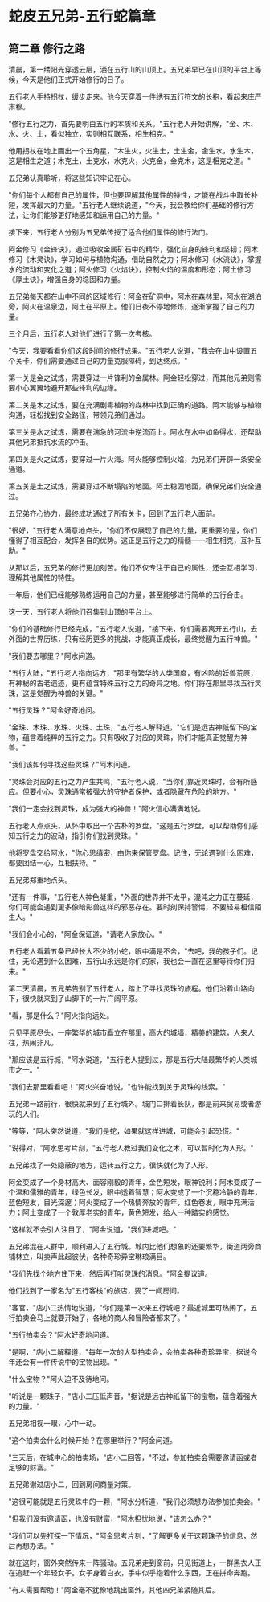 # 蛇皮五兄弟-五行蛇篇章

## 第二章 修行之路

清晨，第一缕阳光穿透云层，洒在五行山的山顶上。五兄弟早已在山顶的平台上等候，今天是他们正式开始修行的日子。

五行老人手持拐杖，缓步走来。他今天穿着一件绣有五行符文的长袍，看起来庄严肃穆。

"修行五行之力，首先要明白五行的本质和关系。"五行老人开始讲解，"金、木、水、火、土，看似独立，实则相互联系，相生相克。"

他用拐杖在地上画出一个五角星，"木生火，火生土，土生金，金生水，水生木，这是相生之道；木克土，土克水，水克火，火克金，金克木，这是相克之道。"

五兄弟认真聆听，将这些知识牢记在心。

"你们每个人都有自己的属性，但也要理解其他属性的特性，才能在战斗中取长补短，发挥最大的力量。"五行老人继续说道，"今天，我会教给你们基础的修行方法，让你们能够更好地感知和运用自己的力量。"

接下来，五行老人分别为五兄弟传授了适合他们属性的修行法门。

阿金修习《金锋诀》，通过吸收金属矿石中的精华，强化自身的锋利和坚韧；阿木修习《木灵诀》，学习如何与植物沟通，借助自然之力；阿水修习《水流诀》，掌握水的流动和变化之道；阿火修习《火焰诀》，控制火焰的温度和形态；阿土修习《厚土诀》，增强自身的稳固和力量。

五兄弟每天都在山中不同的区域修行：阿金在矿洞中，阿木在森林里，阿水在湖泊旁，阿火在温泉边，阿土在平原上。他们日夜不停地修炼，逐渐掌握了自己的力量。

三个月后，五行老人对他们进行了第一次考核。

"今天，我要看看你们这段时间的修行成果。"五行老人说道，"我会在山中设置五个关卡，你们需要通过自己的力量克服障碍，到达终点。"

第一关是金之试炼，需要穿过一片锋利的金属林。阿金轻松穿过，而其他兄弟则需要小心翼翼地避开那些锋利的边缘。

第二关是木之试炼，要在充满剧毒植物的森林中找到正确的道路。阿木能够与植物沟通，轻松找到安全路径，带领兄弟们通过。

第三关是水之试炼，需要在湍急的河流中逆流而上。阿水在水中如鱼得水，还帮助其他兄弟抵抗水流的冲击。

第四关是火之试炼，要穿过一片火海。阿火能够控制火焰，为兄弟们开辟一条安全通道。

第五关是土之试炼，需要穿过不断塌陷的地面。阿土稳固地面，确保兄弟们安全通过。

五兄弟齐心协力，最终成功通过了所有关卡，回到了五行老人面前。

"很好，"五行老人满意地点头，"你们不仅展现了自己的力量，更重要的是，你们懂得了相互配合，发挥各自的优势。这正是五行之力的精髓——相生相克，互补互助。"

从那以后，五兄弟的修行更加刻苦。他们不仅专注于自己的属性，还会互相学习，理解其他属性的特性。

一年后，他们已经能够熟练运用自己的力量，甚至能够进行简单的五行合击。

这一天，五行老人将他们召集到山顶的平台上。

"你们的基础修行已经完成，"五行老人说道，"接下来，你们需要离开五行山，去外面的世界历练，只有经历更多的挑战，才能真正成长，最终觉醒为五行神兽。"

"我们要去哪里？"阿水问道。

"五行大陆，"五行老人指向远方，"那里有繁华的人类国度，有凶险的妖兽荒原，有神秘的古老遗迹，更有蕴含特殊五行之力的奇异之地。你们将在那里寻找五行灵珠，这是觉醒为神兽的关键。"

"五行灵珠？"阿金好奇地问。

"金珠、木珠、水珠、火珠、土珠，"五行老人解释道，"它们是远古神祇留下的宝物，蕴含着纯粹的五行之力。只有吸收了对应的灵珠，你们才能真正觉醒为神兽。"

"我们该如何寻找这些灵珠？"阿木问道。

"灵珠会对应的五行之力产生共鸣，"五行老人说，"当你们靠近灵珠时，会有所感应。但要小心，灵珠通常被强大的守护者保护，或者隐藏在危险的地方。"

"我们一定会找到灵珠，成为强大的神兽！"阿火信心满满地说。

五行老人点点头，从怀中取出一个古朴的罗盘，"这是五行罗盘，可以帮助你们感知五行之力的波动，指引你们找到灵珠。"

他将罗盘交给阿水，"你心思缜密，由你来保管罗盘。记住，无论遇到什么困难，都要团结一心，互相扶持。"

五兄弟郑重地点头。

"还有一件事，"五行老人神色凝重，"外面的世界并不太平，混沌之力正在蔓延，你们可能会遇到更多像暗影兽这样的邪恶存在。要时刻保持警惕，不要轻易相信陌生人。"

"我们会小心的，"阿金保证道，"请老人家放心。"

五行老人看着五条已经长大不少的小蛇，眼中满是不舍，"去吧，我的孩子们。记住，无论遇到什么困难，五行山永远是你们的家，我也会一直在这里等待你们归来。"

第二天清晨，五兄弟告别了五行老人，踏上了寻找灵珠的旅程。他们沿着山路向下，很快就来到了山脚下的一片广阔平原。

"看，那是什么？"阿火指向远处。

只见平原尽头，一座繁华的城市矗立在那里，高大的城墙，精美的建筑，人来人往，热闹非凡。

"那应该是五行城，"阿水说道，"五行老人提到过，那是五行大陆最繁华的人类城市之一。"

"我们去那里看看吧！"阿火兴奋地说，"也许能找到关于灵珠的线索。"

五兄弟一路前行，很快就来到了五行城外。城门口排着长队，都是前来贸易或者游玩的人们。

"等等，"阿木突然说道，"我们是蛇，如果就这样进城，可能会引起恐慌。"

"说得对，"阿水思考片刻，"五行老人教过我们变化之术，可以暂时化为人形。"

五兄弟找了一处隐蔽的地方，运转五行之力，很快就化为了人形。

阿金变成了一个身材高大、面容刚毅的青年，金色短发，眼神锐利；阿木变成了一个温和儒雅的青年，绿色长发，眼中透着智慧；阿水变成了一个沉稳冷静的青年，蓝色短发，目光深邃；阿火变成了一个热情奔放的青年，红色卷发，眼中充满活力；阿土变成了一个敦厚老实的青年，黄色短发，给人一种踏实的感觉。

"这样就不会引人注目了，"阿金说道，"我们进城吧。"

五兄弟混在人群中，顺利进入了五行城。城内比他们想象的还要繁华，街道两旁商铺林立，叫卖声此起彼伏，各种奇珍异宝琳琅满目。

"我们先找个地方住下来，然后再打听灵珠的消息。"阿金提议道。

他们找到了一家名为"五行客栈"的旅店，要了一间房间。

"客官，"店小二热情地说道，"你们是第一次来五行城吧？最近城里可热闹了，五行拍卖会马上就要开始了，各地的商人和冒险者都来了。"

"五行拍卖会？"阿水好奇地问道。

"是啊，"店小二解释道，"每年一次的大型拍卖会，会拍卖各种奇珍异宝，据说今年还会有一件传说中的宝物出现。"

"什么宝物？"阿火迫不及待地问。

"听说是一颗珠子，"店小二压低声音，"据说是远古神祇留下的宝物，蕴含着强大的力量。"

五兄弟相视一眼，心中一动。

"这个拍卖会什么时候开始？在哪里举行？"阿金问道。

"三天后，在城中心的拍卖场，"店小二回答，"不过，参加拍卖会需要邀请函或者足够的财富。"

五兄弟谢过店小二，回到房间商量对策。

"这很可能就是五行灵珠中的一颗，"阿水分析道，"我们必须想办法参加拍卖会。"

"但我们没有邀请函，也没有财富，"阿木担忧地说，"该怎么办？"

"我们可以先打探一下情况，"阿金思考片刻，"了解更多关于这颗珠子的信息，然后再想办法。"

就在这时，窗外突然传来一阵骚动。五兄弟走到窗前，只见街道上，一群黑衣人正在追赶一个年轻女子。女子身着白衣，手中似乎抱着什么东西，正在拼命奔跑。

"有人需要帮助！"阿金毫不犹豫地跳出窗外，其他四兄弟紧随其后。